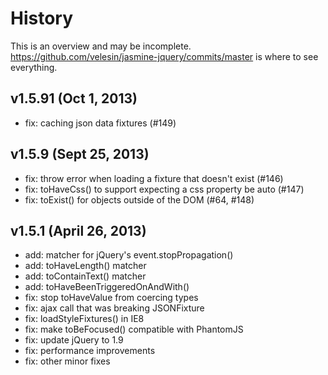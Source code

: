 # History

This is an overview and may be incomplete. https://github.com/velesin/jasmine-jquery/commits/master is where to see everything.

## v1.5.91 (Oct 1, 2013)
  - fix: caching json data fixtures (#149)

## v1.5.9 (Sept 25, 2013)
  - fix: throw error when loading a fixture that doesn't exist (#146)
  - fix: toHaveCss() to support expecting a css property be auto (#147)
  - fix: toExist() for objects outside of the DOM (#64, #148)

## v1.5.1 (April 26, 2013)
  - add: matcher for jQuery's event.stopPropagation()
  - add: toHaveLength() matcher
  - add: toContainText() matcher
  - add: toHaveBeenTriggeredOnAndWith()
  - fix: stop toHaveValue from coercing types
  - fix: ajax call that was breaking JSONFixture
  - fix: loadStyleFixtures() in IE8
  - fix: make toBeFocused() compatible with PhantomJS
  - fix: update jQuery to 1.9
  - fix: performance improvements
  - fix: other minor fixes
